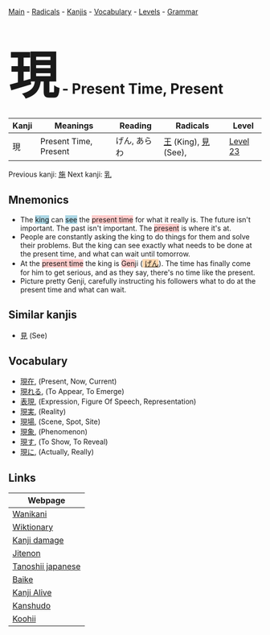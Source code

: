 <style> bigfont {font-size: 100px}</style>
[Main](../index.md) -
[Radicals](../radicals.md) -
[Kanjis](../kanjis.md) -
[Vocabulary](../vocabulary.md) -
[Levels](../levels.md) -
[Grammar](../grammar.md)
# <bigfont> 現</bigfont> - Present Time, Present 

| Kanji | Meanings | Reading | Radicals | Level |
| --- | --- | --- | --- | --- |
| 現 | Present Time, Present | げん, あらわ | [王](../radicals/王.md) (King), [見](../radicals/見.md) (See),  | [Level 23](../levels/wk_level23.md) |

Previous kanji: [施](施.md) Next kanji: [乳](乳.md) 

## Mnemonics
 * The <span style="background-color:#ADD8E6"> king</span> can <span style="background-color:#ADD8E6"> see</span> the <span style="background-color:#ffcccb"> present time</span> for what it really is. The future isn't important. The past isn't important. The <span style="background-color:#ffcccb"> present</span> is where it's at.
* People are constantly asking the king to do things for them and solve their problems. But the king can see exactly what needs to be done at the present time, and what can wait until tomorrow.
* At the <span style="background-color:#ffcccb"> present time</span> the king is <span style="background-color:#ffcccb"> Gen</span>ji (<span style="background-color:#fed8b1"> [げん](https://jisho.org/search/げん)</span>). The time has finally come for him to get serious, and as they say, there's no time like the present.
* Picture pretty Genji, carefully instructing his followers what to do at the present time and what can wait.


## Similar kanjis
 * [見](見.md) (See)


## Vocabulary
 * [現在](../vocabulary/現.md), (Present, Now, Current)
* [現れる](../vocabulary/現.md), (To Appear, To Emerge)
* [表現](../vocabulary/現.md), (Expression, Figure Of Speech, Representation)
* [現実](../vocabulary/現.md), (Reality)
* [現場](../vocabulary/現.md), (Scene, Spot, Site)
* [現象](../vocabulary/現.md), (Phenomenon)
* [現す](../vocabulary/現.md), (To Show, To Reveal)
* [現に](../vocabulary/現.md), (Actually, Really)



## Links 

| Webpage |
| --- |
| [Wanikani          ](https://www.wanikani.com/kanji/現) |
| [Wiktionary        ](https://en.wiktionary.org/wiki/現) |
| [Kanji damage      ](http://www.kanjidamage.com/kanji/search?utf8=✓&q=現) |
| [Jitenon           ](https://jitenon.com/kanji/現) |
| [Tanoshii japanese ](https://www.tanoshiijapanese.com/dictionary/kanji.cfm?k=現) |
| [Baike             ](https://baike.baidu.com/item/現) |
| [Kanji Alive       ](https://app.kanjialive.com/現) |
| [Kanshudo          ](https://www.kanshudo.com/searchmn?q=現) |
| [Koohii            ](https://kanji.koohii.com/study/kanji/現) |
